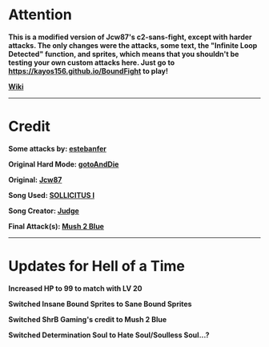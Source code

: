 # Attention
**This is a modified version of Jcw87's c2-sans-fight, except with harder attacks. The only changes were the attacks, some text, the "Infinite Loop Detected" function, and sprites, which means that you shouldn't be testing your own custom attacks here. Just go to https://kayos156.github.io/BoundFight to play!**

[**Wiki**](https://github.com/kayos156/BoundFight/wiki)
________________________________________________________________________________

# Credit

**Some attacks by: [estebanfer](https://www.reddit.com/user/estebanfer)**

**Original Hard Mode: [gotoAndDie](https://github.com/gotoAndDie)**

**Original: [Jcw87](https://github.com/Jcw87)**

**Song Used: [SOLLICITUS I](https://soundcloud.com/ragher/swapped-realities-au-sollicitius-original)**

**Song Creator: [Judge](https://soundcloud.com/ragher)**

**Final Attack(s): [Mush 2 Blue](https://www.youtube.com/channel/UCMHwpcP2P4AbV1tDgz5N5XA)**
________________________________________________________________________________

# Updates for Hell of a Time
**Increased HP to 99 to match with LV 20**

**Switched Insane Bound Sprites to Sane Bound Sprites**

**Switched ShrB Gaming's credit to Mush 2 Blue**

**Switched Determination Soul to Hate Soul/Soulless Soul...?**
